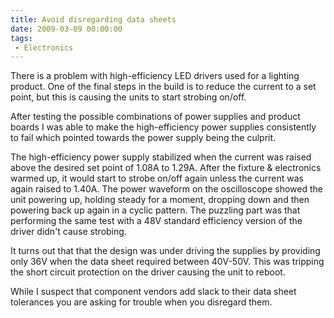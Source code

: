 ```yaml
---
title: Avoid disregarding data sheets
date: 2009-03-09 00:00:00
tags:
 - Electronics
---
```


There is a problem with high-efficiency LED drivers used for a lighting product.  One of the final steps in the build is to reduce the current to a set point, but this is causing the units to start strobing on/off.

After testing the possible combinations of power supplies and product boards I was able to make the high-efficiency power supplies consistently to fail which pointed towards the power supply being the culprit.

The high-efficiency power supply stabilized when the current was raised above the desired set point of 1.08A to 1.29A.  After the fixture & electronics warmed up, it would start to strobe on/off again unless the current was again raised to 1.40A.  The power waveform on the oscilloscope showed the unit powering up, holding steady for a moment, dropping down and then powering back up again in a cyclic pattern.  The puzzling part was that performing the same test with a 48V standard efficiency version of the driver didn't cause strobing.

It turns out that that the design was under driving the supplies by providing only 36V when the data sheet required between 40V-50V.  This was tripping the short circuit protection on the driver causing the unit to reboot.

While I suspect that component vendors add slack to their data sheet tolerances you are asking for trouble when you disregard them.